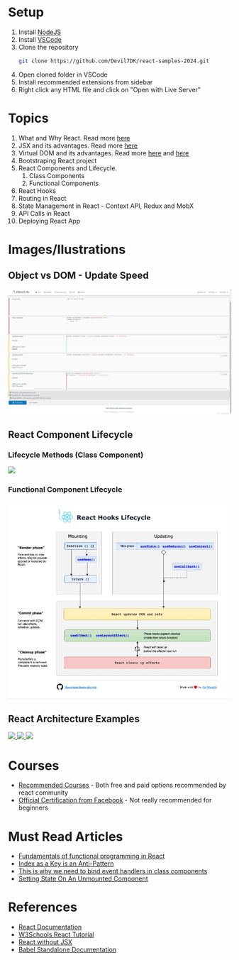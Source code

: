 # Setup

1. Install [NodeJS](https://nodejs.org/en/download)
2. Install [VSCode](https://code.visualstudio.com/download)
3. Clone the repository
   ```sh
   git clone https://github.com/Devil7DK/react-samples-2024.git
   ```
4. Open cloned folder in VSCode
5. Install recommended extensions from sidebar
6. Right click any HTML file and click on "Open with Live Server"

# Topics

1. What and Why React. Read more [here](https://legacy.reactjs.org/tutorial/tutorial.html#what-is-react)
2. JSX and its advantages. Read more [here](https://legacy.reactjs.org/docs/introducing-jsx.html)
3. Virtual DOM and its advantages. Read more [here](https://reactjs.org/docs/faq-internals.html) and [here](https://medium.com/devinder/react-virtual-dom-vs-real-dom-23749ff7adc9)
4. Bootstraping React project
5. React Components and Lifecycle.
   1. Class Components
   2. Functional Components
6. React Hooks
7. Routing in React
8. State Management in React - Context API, Redux and MobX
9. API Calls in React
10. Deploying React App

# Images/Ilustrations

## Object vs DOM - Update Speed

<a href="https://jsbench.me/3wlr6n1nrf/1">
  <img alt="Object vs DOM - Update Speed" src="./.images/01.ObjectVsDOM.png" />
</a>

## React Component Lifecycle

### Lifecycle Methods (Class Component)

<a href="https://programmingwithmosh.com/javascript/react-lifecycle-methods/">
  <img src="https://i0.wp.com/programmingwithmosh.com/wp-content/uploads/2018/10/Screen-Shot-2018-10-31-at-1.44.28-PM.png?ssl=1" />
</a>

### Functional Component Lifecycle

<a href="https://medium.com/@galmargalit/react-function-components-hooks-lifecycle-diagram-14f76e0a5988">
  <img src="https://raw.githubusercontent.com/Wavez/react-hooks-lifecycle/master/screenshot.jpg" />
</a>

## React Architecture Examples

<a href="https://medium.com/geekculture/react-js-architecture-features-folder-structure-design-pattern-70b7b9103f22">
  <img src="https://miro.medium.com/v2/resize:fit:4800/format:webp/0*wwuz-mU0KY4vsjLo" />
</a>

<a href="https://handsonreact.com/docs/architecture">
  <img src="https://user-images.githubusercontent.com/1474579/65395139-5daf2580-dd5c-11e9-88bd-489848766507.png" />
</a>

<a href="https://www.knowledgehut.com/blog/web-development/react-js-architecture">
  <img src="https://www.knowledgehut.com/_next/image?url=https%3A%2F%2Fd2o2utebsixu4k.cloudfront.net%2Fmedia%2Fimages%2F1662800153233-Image%20_1.png&w=1080&q=75" />
</a>

# Courses

- [Recommended Courses](https://legacy.reactjs.org/community/courses.html) - Both free and paid options recommended by react community
- [Official Certification from Facebook](https://www.facebook.com/business/learn/front-end-back-end-developer-certificate-coursera) - Not really recommended for beginners

# Must Read Articles

- [Fundamentals of functional programming in React](https://blog.logrocket.com/fundamentals-functional-programming-react/)
- [Index as a Key is an Anti-Pattern](https://robinpokorny.com/blog/index-as-a-key-is-an-anti-pattern/)
- [This is why we need to bind event handlers in class components](https://www.freecodecamp.org/news/this-is-why-we-need-to-bind-event-handlers-in-class-components-in-react-f7ea1a6f93eb/)
- [Setting State On An Unmounted Component](https://reacttraining.com/blog/setting-state-on-unmounted-component)

# References

- [React Documentation](https://react.dev/learn)
- [W3Schools React Tutorial](https://www.w3schools.com/REACT/default.asp)
- [React without JSX](https://www.xenonstack.com/blog/react-without-jsx)
- [Babel Standalone Documentation](https://babeljs.io/docs/babel-standalone)
